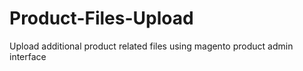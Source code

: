 Product-Files-Upload
====================

Upload additional product related files using magento product admin interface
